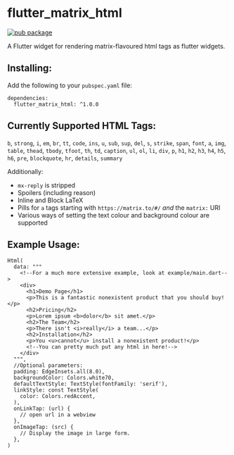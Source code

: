 # flutter_matrix_html
[![pub package](https://img.shields.io/pub/v/flutter_matrix_html.svg)](https://pub.dev/packages/flutter_matrix_html)


A Flutter widget for rendering matrix-flavoured html tags as flutter widgets.

## Installing:

Add the following to your `pubspec.yaml` file:

    dependencies:
      flutter_matrix_html: ^1.0.0

## Currently Supported HTML Tags:
`b`, `strong`, `i`, `em`, `br`, `tt`, `code`, `ins`, `u`, `sub`, `sup`, `del`, `s`, `strike`, `span`, `font`, `a`, `img`, `table`, `thead`, `tbody`, `tfoot`, `th`, `td`, `caption`, `ul`, `ol`, `li`, `div`, `p`, `h1`, `h2`, `h3`, `h4`, `h5`, `h6`, `pre`, `blockquote`, `hr`, `details`, `summary`

Additionally:
 - `mx-reply` is stripped
 - Spoilers (including reason)
 - Inline and Block LaTeX
 - Pills for `a` tags starting with `https://matrix.to/#/` *and* the `matrix:` URI
 - Various ways of setting the text colour and background colour are supported

## Example Usage:

    Html(
      data: """
        <!--For a much more extensive example, look at example/main.dart-->
        <div>
          <h1>Demo Page</h1>
          <p>This is a fantastic nonexistent product that you should buy!</p>
          <h2>Pricing</h2>
          <p>Lorem ipsum <b>dolor</b> sit amet.</p>
          <h2>The Team</h2>
          <p>There isn't <i>really</i> a team...</p>
          <h2>Installation</h2>
          <p>You <u>cannot</u> install a nonexistent product!</p>
          <!--You can pretty much put any html in here!-->
        </div>
      """,
      //Optional parameters:
      padding: EdgeInsets.all(8.0),
      backgroundColor: Colors.white70,
      defaultTextStyle: TextStyle(fontFamily: 'serif'),
      linkStyle: const TextStyle(
        color: Colors.redAccent,
      ),
      onLinkTap: (url) {
        // open url in a webview
      },
      onImageTap: (src) {
        // Display the image in large form.
      },
    )
